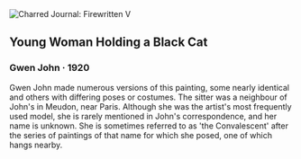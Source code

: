 <div class="artwork-of-the-day">
  <div class="container">
    <div class="img-wrapper">
      <img
        src="https://uploads3.wikiart.org/images/gwen-john/young-woman-holding-a-black-cat.jpg!Large.jpg"
        alt="Charred Journal: Firewritten V" />
    </div>
    <div class="artwork-detail">
      <div class="artwork-origin"> 
        <h2 class="artwork-name">Young Woman Holding a Black Cat</h2>
        <h3 class="artist">
          Gwen John
                    ·  1920
        </h3>
      </div>
      <p class="description">
        <span class="artwork-description-text ng-binding" ng-bind-html="viewModel.ArtworkOfTheDay.Description | unsafe">Gwen John made numerous versions of this painting, some nearly identical and others with differing poses or costumes. The sitter was a neighbour of John's in Meudon, near Paris. Although she was the artist's most frequently used model, she is rarely mentioned in John's correspondence, and her name is unknown. She is sometimes referred to as 'the Convalescent' after the series of paintings of that name for which she posed, one of which hangs nearby.</span>
                        <div class="text-shadow-container" ng-show="showShadow" style=""></div>
      </p>
    </div>
  </div>

</div>
